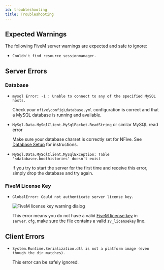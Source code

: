 ```yaml
---
id: troubleshooting
title: Troubleshooting
---
```


## Expected Warnings

The following FiveM server warnings are expected and safe to ignore:

- `Couldn't find resource sessionmanager.`

## Server Errors

### Database

- `mysql Error: -1 : Unable to connect to any of the specified MySQL hosts.`

  Check your `nfive\config\database.yml` configuration is correct and that a MySQL database is running and available.

- `MySql.Data.MySqlClient.MySqlPacket.ReadString` or similar MySQL read error

  Make sure your database charset is correctly set for NFive. See [Database Setup](database#configuration) for instructions.

- `MySql.Data.MySqlClient.MySqlException: Table '<database>.boothistories' doesn't exist`

  If you try to start the server for the first time and receive this error, simply drop the database and try again.

### FiveM License Key

- `GlobalError: Could not authenticate server license key.`

  ![FiveM license key warning dialog](assets/troubleshooting-fivem-license-key.png)

  This error means you do not have a valid [FiveM license key](https://keymaster.fivem.net/) in `server.cfg`, make sure the file contains a valid `sv_licensekey` line.

## Client Errors

- `System.Runtime.Serialization.dll is not a platform image (even though the dir matches).`

  This error can be safely ignored.
